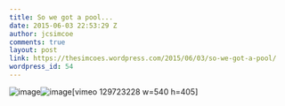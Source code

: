 ```yaml
---
title: So we got a pool...
date: 2015-06-03 22:53:29 Z
author: jcsimcoe
comments: true
layout: post
link: https://thesimcoes.wordpress.com/2015/06/03/so-we-got-a-pool/
wordpress_id: 54
---
```


![image](/public/assets/177b7eeaa82c9662e0effa1fd65ae6b5/tumblr_inline_npe4lejz8s1qb8l8q_1280.jpg)![image](/public/assets/6faebb4a39045a30d79881667bb14e42/tumblr_inline_npe4lgOVRK1qb8l8q_1280.jpg)[vimeo 129723228 w=540 h=405]
